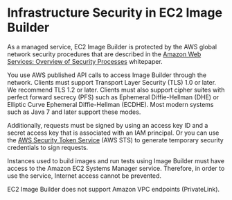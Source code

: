 # Infrastructure Security in EC2 Image Builder<a name="infrastructure-security"></a>

As a managed service, EC2 Image Builder is protected by the AWS global network security procedures that are described in the [Amazon Web Services: Overview of Security Processes](https://d0.awsstatic.com/whitepapers/Security/AWS_Security_Whitepaper.pdf) whitepaper\.

You use AWS published API calls to access Image Builder through the network\. Clients must support Transport Layer Security \(TLS\) 1\.0 or later\. We recommend TLS 1\.2 or later\. Clients must also support cipher suites with perfect forward secrecy \(PFS\) such as Ephemeral Diffie\-Hellman \(DHE\) or Elliptic Curve Ephemeral Diffie\-Hellman \(ECDHE\)\. Most modern systems such as Java 7 and later support these modes\.

Additionally, requests must be signed by using an access key ID and a secret access key that is associated with an IAM principal\. Or you can use the [AWS Security Token Service](https://docs.aws.amazon.com/STS/latest/APIReference/Welcome.html) \(AWS STS\) to generate temporary security credentials to sign requests\.

Instances used to build images and run tests using Image Builder must have access to the Amazon EC2 Systems Manager service\. Therefore, in order to use the service, Internet access cannot be prevented\.

EC2 Image Builder does not support Amazon VPC endpoints \(PrivateLink\)\.
